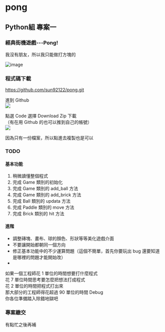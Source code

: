 # pong

## Python組 專案一

### 經典街機遊戲---Pong!

我沒有朋友，所以我只能做打方塊的  

![image](https://user-images.githubusercontent.com/65795730/158533570-aa52135f-ff93-4bd5-a998-30604cf15b50.png)

### 程式碼下載

https://github.com/sun92122/pong.git

進到 Github  
![](https://i.imgur.com/CAsGI4T.png)

點選 Code 選擇 Download Zip 下載  
（有在用 Github 的也可以推到自己的帳號）  
![](https://i.imgur.com/diSKVj3.png)

因為只有一份檔案，所以點進去複製也是可以  

### TODO

#### 基本功能

1. 稍微讀懂整個程式
2. 完成 Game 類別的初始化
3. 完成 Game 類別的 add_ball 方法
4. 完成 Game 類別的 add_brick 方法
5. 完成 Ball 類別的 updata 方法
6. 完成 Paddle 類別的 move 方法
7. 完成 Brick 類別的 hit 方法

#### 進階

- 調整磚塊、畫布、球的顏色、形狀等等美化遊戲介面
- 不要讓開始都朝同一個方向
- 修正基本功能中的不少運算問題（這個不簡單，首先你要玩出 bug 還要知道是哪裡的問題才能開始改）
- 

如果一個工程師花 1 單位的時間想要打什麼程式  
花 7 單位時間思考要怎麼把想法打成程式  
花 2 單位的時間把程式打出來  
那大部分的工程師得花超過 90 單位的時間 Debug  
你各位準備踏入除錯地獄吧  

### 專案繳交

有點忙之後再補
